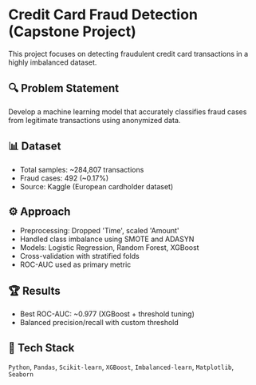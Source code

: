 # Credit Card Fraud Detection (Capstone Project)

This project focuses on detecting fraudulent credit card transactions in a highly imbalanced dataset.

## 🔍 Problem Statement
Develop a machine learning model that accurately classifies fraud cases from legitimate transactions using anonymized data.

## 📊 Dataset
- Total samples: ~284,807 transactions
- Fraud cases: 492 (~0.17%)
- Source: Kaggle (European cardholder dataset)

## ⚙️ Approach
- Preprocessing: Dropped 'Time', scaled 'Amount'
- Handled class imbalance using SMOTE and ADASYN
- Models: Logistic Regression, Random Forest, XGBoost
- Cross-validation with stratified folds
- ROC-AUC used as primary metric

## 🏆 Results
- Best ROC-AUC: ~0.977 (XGBoost + threshold tuning)
- Balanced precision/recall with custom threshold

## 🧰 Tech Stack
`Python`, `Pandas`, `Scikit-learn`, `XGBoost`, `Imbalanced-learn`, `Matplotlib`, `Seaborn`
